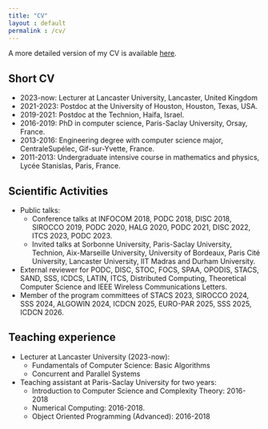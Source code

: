 ```yaml
---
title: "CV"
layout : default
permalink : /cv/
---
```


A more detailed version of my CV is available [here](../assets/cv.pdf).

## Short CV

* 2023-now: Lecturer at Lancaster University, Lancaster, United Kingdom
* 2021-2023: Postdoc at the University of Houston, Houston, Texas, USA.
* 2019-2021: Postdoc at the Technion, Haifa, Israel.
* 2016-2019: PhD in computer science, Paris-Saclay University, Orsay, France.
* 2013-2016: Engineering degree with computer science major, CentraleSupélec, Gif-sur-Yvette, France.
* 2011-2013: Undergraduate intensive course in mathematics and physics, Lycée Stanislas, Paris, France.

## Scientific Activities

* Public talks:
	* Conference talks at INFOCOM 2018, PODC 2018, DISC 2018, SIROCCO 2019, PODC 2020, HALG 2020, PODC 2021, DISC 2022, ITCS 2023, PODC 2023.
	* Invited talks at Sorbonne University, Paris-Saclay University, Technion, Aix-Marseille University, University of Bordeaux, Paris Cité University, Lancaster University, IIT Madras and Durham University.
* External reviewer for PODC, DISC, STOC, FOCS, SPAA, OPODIS, STACS, SAND, SSS, ICDCS, LATIN, ITCS, Distributed Computing, Theoretical Computer Science and IEEE Wireless Communications Letters.
* Member of the program committees of STACS 2023, SIROCCO 2024, SSS 2024, ALGOWIN 2024, ICDCN 2025, EURO-PAR 2025, SSS 2025, ICDCN 2026.

## Teaching experience

* Lecturer at Lancaster University (2023-now):
	* Fundamentals of Computer Science: Basic Algorithms
	* Concurrent and Parallel Systems  
* Teaching assistant at Paris-Saclay University for two years:
	* Introduction to Computer Science and Complexity Theory: 2016-2018
	* Numerical Computing: 2016-2018.
	* Object Oriented Programming (Advanced): 2016-2018
